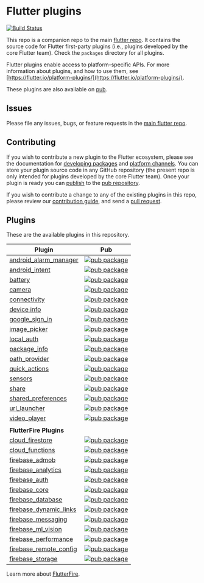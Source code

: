 # Flutter plugins

[![Build Status](https://api.cirrus-ci.com/github/flutter/plugins.svg)](https://cirrus-ci.com/github/flutter/plugins)

This repo is a companion repo to the main [flutter
repo](https://github.com/flutter/flutter). It contains the source code for
Flutter first-party plugins (i.e., plugins developed by the core Flutter team).
Check the `packages` directory for all plugins.

Flutter plugins enable access to platform-specific APIs. For more information
about plugins, and how to use them, see
[https://flutter.io/platform-plugins/](https://flutter.io/platform-plugins/).

These plugins are also available on
[pub](https://pub.dartlang.org/flutter/plugins).

## Issues

Please file any issues, bugs, or feature requests in the [main flutter
repo](https://github.com/flutter/flutter/issues/new).

## Contributing

If you wish to contribute a new plugin to the Flutter ecosystem, please
see the documentation for [developing packages](https://flutter.io/developing-packages/) and
[platform channels](https://flutter.io/platform-channels/). You can store
your plugin source code in any GitHub repository (the present repo is only
intended for plugins developed by the core Flutter team). Once your plugin
is ready you can [publish](https://flutter.io/developing-packages/#publish)
to the [pub repository](https://pub.dartlang.org/).

If you wish to contribute a change to any of the existing plugins in this repo,
please review our [contribution guide](https://github.com/flutter/plugins/blob/master/CONTRIBUTING.md),
and send a [pull request](https://github.com/flutter/plugins/pulls).

## Plugins
These are the available plugins in this repository.

| Plugin | Pub |
|--------|-----|
| [android_alarm_manager](./packages/android_alarm_manager/) | [![pub package](https://img.shields.io/pub/v/android_alarm_manager.svg)](https://pub.dartlang.org/packages/android_alarm_manager) |
| [android_intent](./packages/android_intent/) | [![pub package](https://img.shields.io/pub/v/android_intent.svg)](https://pub.dartlang.org/packages/android_intent) |
| [battery](./packages/battery/) | [![pub package](https://img.shields.io/pub/v/battery.svg)](https://pub.dartlang.org/packages/battery) |
| [camera](./packages/camera/) | [![pub package](https://img.shields.io/pub/v/camera.svg)](https://pub.dartlang.org/packages/camera) |
| [connectivity](./packages/connectivity/) | [![pub package](https://img.shields.io/pub/v/connectivity.svg)](https://pub.dartlang.org/packages/connectivity) |
| [device info](./packages/device_info/) | [![pub package](https://img.shields.io/pub/v/device_info.svg)](https://pub.dartlang.org/packages/device_info) |
| [google_sign_in](./packages/google_sign_in/) | [![pub package](https://img.shields.io/pub/v/google_sign_in.svg)](https://pub.dartlang.org/packages/google_sign_in) |
| [image_picker](./packages/image_picker/) | [![pub package](https://img.shields.io/pub/v/image_picker.svg)](https://pub.dartlang.org/packages/image_picker) |
| [local_auth](./packages/local_auth/) | [![pub package](https://img.shields.io/pub/v/local_auth.svg)](https://pub.dartlang.org/packages/local_auth) |
| [package_info](./packages/package_info/) | [![pub package](https://img.shields.io/pub/v/package_info.svg)](https://pub.dartlang.org/packages/package_info) |
| [path_provider](./packages/path_provider/) | [![pub package](https://img.shields.io/pub/v/path_provider.svg)](https://pub.dartlang.org/packages/path_provider) |
| [quick_actions](./packages/quick_actions/) | [![pub package](https://img.shields.io/pub/v/quick_actions.svg)](https://pub.dartlang.org/packages/quick_actions) |
| [sensors](./packages/sensors/) | [![pub package](https://img.shields.io/pub/v/sensors.svg)](https://pub.dartlang.org/packages/sensors) |
| [share](./packages/share/) | [![pub package](https://img.shields.io/pub/v/share.svg)](https://pub.dartlang.org/packages/share) |
| [shared_preferences](./packages/shared_preferences/) | [![pub package](https://img.shields.io/pub/v/shared_preferences.svg)](https://pub.dartlang.org/packages/shared_preferences) |
| [url_launcher](./packages/url_launcher/) | [![pub package](https://img.shields.io/pub/v/url_launcher.svg)](https://pub.dartlang.org/packages/url_launcher) |
| [video_player](./packages/video_player/) | [![pub package](https://img.shields.io/pub/v/video_player.svg)](https://pub.dartlang.org/packages/video_player) |
| | |
| **FlutterFire Plugins** |  |
| [cloud_firestore](./packages/cloud_firestore/) | [![pub package](https://img.shields.io/pub/v/cloud_firestore.svg)](https://pub.dartlang.org/packages/cloud_firestore)
| [cloud_functions](./packages/cloud_functions/) | [![pub package](https://img.shields.io/pub/v/cloud_functions.svg)](https://pub.dartlang.org/packages/cloud_functions) |
| [firebase_admob](./packages/firebase_admob/) | [![pub package](https://img.shields.io/pub/v/firebase_admob.svg)](https://pub.dartlang.org/packages/firebase_admob) |
| [firebase_analytics](./packages/firebase_analytics/) | [![pub package](https://img.shields.io/pub/v/firebase_analytics.svg)](https://pub.dartlang.org/packages/firebase_analytics) |
| [firebase_auth](./packages/firebase_auth/) | [![pub package](https://img.shields.io/pub/v/firebase_auth.svg)](https://pub.dartlang.org/packages/firebase_auth) |
| [firebase_core](./packages/firebase_core/) | [![pub package](https://img.shields.io/pub/v/firebase_core.svg)](https://pub.dartlang.org/packages/firebase_core) |
| [firebase_database](./packages/firebase_database/) | [![pub package](https://img.shields.io/pub/v/firebase_database.svg)](https://pub.dartlang.org/packages/firebase_database) |
| [firebase_dynamic_links](./packages/firebase_dynamic_links/) | [![pub package](https://img.shields.io/pub/v/firebase_dynamic_links.svg)](https://pub.dartlang.org/packages/firebase_dynamic_links) |
| [firebase_messaging](./packages/firebase_messaging/) | [![pub package](https://img.shields.io/pub/v/firebase_messaging.svg)](https://pub.dartlang.org/packages/firebase_messaging) |
| [firebase_ml_vision](./packages/firebase_ml_vision/) | [![pub package](https://img.shields.io/pub/v/firebase_ml_vision.svg)](https://pub.dartlang.org/packages/firebase_ml_vision) |
| [firebase_performance](./packages/firebase_performance/) | [![pub package](https://img.shields.io/pub/v/firebase_performance.svg)](https://pub.dartlang.org/packages/firebase_performance) |
| [firebase_remote_config](./packages/firebase_remote_config/) | [![pub package](https://img.shields.io/pub/v/firebase_remote_config.svg)](https://pub.dartlang.org/packages/firebase_remote_config) |
| [firebase_storage](./packages/firebase_storage/) | [![pub package](https://img.shields.io/pub/v/firebase_storage.svg)](https://pub.dartlang.org/packages/firebase_storage) |

Learn more about [FlutterFire](https://github.com/flutter/plugins/blob/master/FlutterFire.md).
